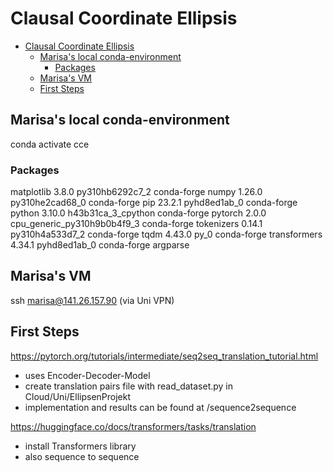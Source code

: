 # Clausal Coordinate Ellipsis

- [Clausal Coordinate Ellipsis](#clausal-coordinate-ellipsis)
  - [Marisa's local conda-environment](#marisas-local-conda-environment)
    - [Packages](#packages)
  - [Marisa's VM](#marisas-vm)
  - [First Steps](#first-steps)
  
## Marisa's local conda-environment
conda activate cce

### Packages
matplotlib                3.8.0           py310hb6292c7_2    conda-forge
numpy                     1.26.0          py310he2cad68_0    conda-forge
pip                       23.2.1             pyhd8ed1ab_0    conda-forge
python                    3.10.0          h43b31ca_3_cpython    conda-forge
pytorch                   2.0.0           cpu_generic_py310h9b0b4f9_3    conda-forge
tokenizers                0.14.1          py310h4a533d7_2    conda-forge
tqdm                      4.43.0                     py_0    conda-forge
transformers              4.34.1             pyhd8ed1ab_0    conda-forge
argparse

## Marisa's VM
ssh marisa@141.26.157.90 (via Uni VPN)

## First Steps
https://pytorch.org/tutorials/intermediate/seq2seq_translation_tutorial.html
- uses Encoder-Decoder-Model
- create translation pairs file with read_dataset.py in Cloud/Uni/EllipsenProjekt 
- implementation and results can be found at /sequence2sequence

https://huggingface.co/docs/transformers/tasks/translation
- install Transformers library
- also sequence to sequence